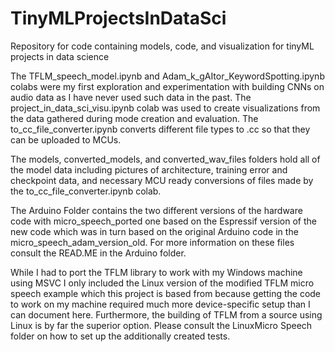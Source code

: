 # TinyMLProjectsInDataSci
Repository for code containing models, code, and visualization for tinyML projects in data science

The TFLM_speech_model.ipynb and Adam_k_gAItor_KeywordSpotting.ipynb colabs were my first exploration and experimentation with building CNNs on audio data as I have never used such data in the past.
The project_in_data_sci_visu.ipynb colab was used to create visualizations from the data gathered during mode creation and evaluation.
The to_cc_file_converter.ipynb converts different file types to .cc so that they can be uploaded to MCUs.

The models, converted_models, and converted_wav_files folders hold all of the model data including pictures of architecture, training error and checkpoint data, and necessary MCU ready conversions of files made by the to_cc_file_converter.ipynb colab.


The Arduino Folder contains the two different versions of the hardware code with  micro_speech_ported one based on the Espressif version of the new code which was in turn based on the original Arduino code in the micro_speech_adam_version_old. For more information on these files consult the READ.ME in the Arduino folder.

While I had to port the TFLM library to work with my Windows machine using MSVC I only included the Linux version of the modified TFLM micro speech example which this project is based from because getting the code to work on my machine required much more device-specific setup than I can document here. Furthermore, the building of TFLM from a source using Linux is by far the superior option. Please consult the LinuxMicro Speech folder on how to set up the additionally created tests.
